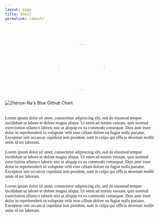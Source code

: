 ```yaml
---
layout: page
title: About
permalink: /about/
---
```


<style>
img.center {
    display: block;
    margin: 0 auto;
}

img.avatar {
    border-radius: 50%;
    display: block;
    margin: 0 auto;
    width: 150px
}
</style>

<br><br>

<img src="https://encrypted-tbn0.gstatic.com/images?q=tbn:ANd9GcSfUbNhms4t13sANVrWC7Gjo5ub5jTPSlFpjhdnHZWTACk_vdCIrQ" class="avatar" />
<br><br>


<img src="http://ghchart.rshah.org/1d58a6/Zhenye-Na" alt="Zhenye-Na's Blue Github Chart" class="center"/>
<br><br>
<!--![Zhenye-Na's Blue Github Chart](http://ghchart.rshah.org/1d58a6/Zhenye-Na)-->

<span style="font-family: Trebuchet MS">
Lorem ipsum dolor sit amet, consectetur adipisicing elit, sed do eiusmod
tempor incididunt ut labore et dolore magna aliqua. Ut enim ad minim veniam,
quis nostrud exercitation ullamco laboris nisi ut aliquip ex ea commodo
consequat. Duis aute irure dolor in reprehenderit in voluptate velit esse
cillum dolore eu fugiat nulla pariatur. Excepteur sint occaecat cupidatat non
proident, sunt in culpa qui officia deserunt mollit anim id est laborum.  
<br><br>
Lorem ipsum dolor sit amet, consectetur adipisicing elit, sed do eiusmod
tempor incididunt ut labore et dolore magna aliqua. Ut enim ad minim veniam,
quis nostrud exercitation ullamco laboris nisi ut aliquip ex ea commodo
consequat. Duis aute irure dolor in reprehenderit in voluptate velit esse
cillum dolore eu fugiat nulla pariatur. Excepteur sint occaecat cupidatat non
proident, sunt in culpa qui officia deserunt mollit anim id est laborum.  
<br><br>
Lorem ipsum dolor sit amet, consectetur adipisicing elit, sed do eiusmod
tempor incididunt ut labore et dolore magna aliqua. Ut enim ad minim veniam,
quis nostrud exercitation ullamco laboris nisi ut aliquip ex ea commodo
consequat. Duis aute irure dolor in reprehenderit in voluptate velit esse
cillum dolore eu fugiat nulla pariatur. Excepteur sint occaecat cupidatat non
proident, sunt in culpa qui officia deserunt mollit anim id est laborum.
</span>